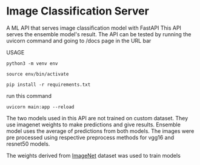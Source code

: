 # Image Classification Server
A ML API that serves image classification model with FastAPI
This API serves the ensemble model's result. The API can be tested by running the uvicorn command and going to /docs page in the URL bar

USAGE
    
    python3 -m venv env

    source env/bin/activate

    pip install -r requirements.txt

run this command 

    uvicorn main:app --reload

The two models used in this API are not trained on custom dataset. They use imagenet weights to make predictions and give results. 
Ensemble model uses the average of predictions from both models. The images were pre processed using respective preprocess methods for vgg16 and resnet50 models.

The weights derived from [ImageNet](https://www.image-net.org/index.php) dataset was used to train models